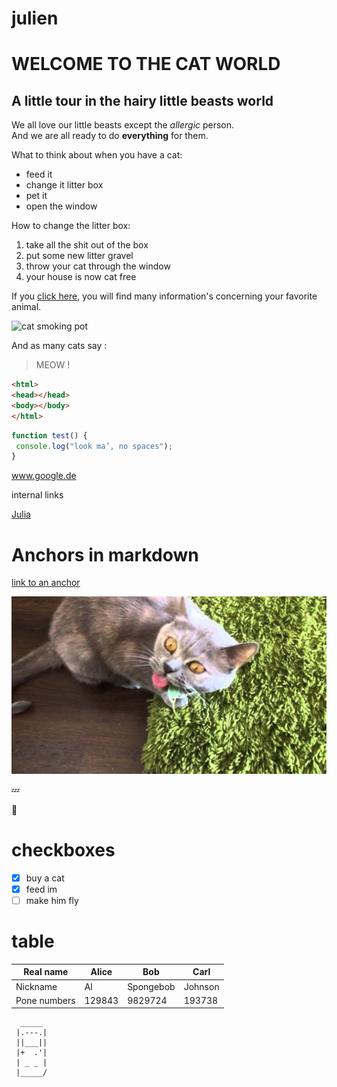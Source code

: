 # julien

# WELCOME TO THE CAT WORLD

## A little tour in the hairy little beasts world

We all love our little beasts except the _allergic_ person.  
And we are all ready to do **everything** for them.

What to think about when you have a cat:
* feed it
* change it litter box
* pet it
* open the window


How to change the litter box:
1. take all the shit out of the box
2. put some new litter gravel
3. throw your cat through the window
4. your house is now cat free


If you [click here](https://www.thesprucepets.com/is-marijuana-toxic-to-cats-555055), you will find many information's concerning your favorite animal.


![cat smoking pot](https://i.ytimg.com/vi/9o8JD9_OHgU/hqdefault.jpg)

And as many cats say : 
> MEOW !

```html
<html>
<head></head>
<body></body>
</html>
```


```javascript
function test() {
 console.log("look ma’, no spaces");
}
```
www.google.de


internal links

[Julia](../../../julia)

# Anchors in markdown

[link to an anchor](#anchors-in-markdown)

![image](images/maxresdefault.jpg "cat on a carpet")

:zzz:

:middle_finger:

# checkboxes

- [x] buy a cat
- [x] feed im
- [ ] make him fly

# table

| Real name | Alice | Bob | Carl |
| - | - | - | - |
| Nickname | Al | Spongebob | Johnson |
| Pone numbers | 129843 | 9829724 | 193738 |



      _____
     |.---.|
     ||___||
     |+  .'|
     | _ _ |
     |_____/

